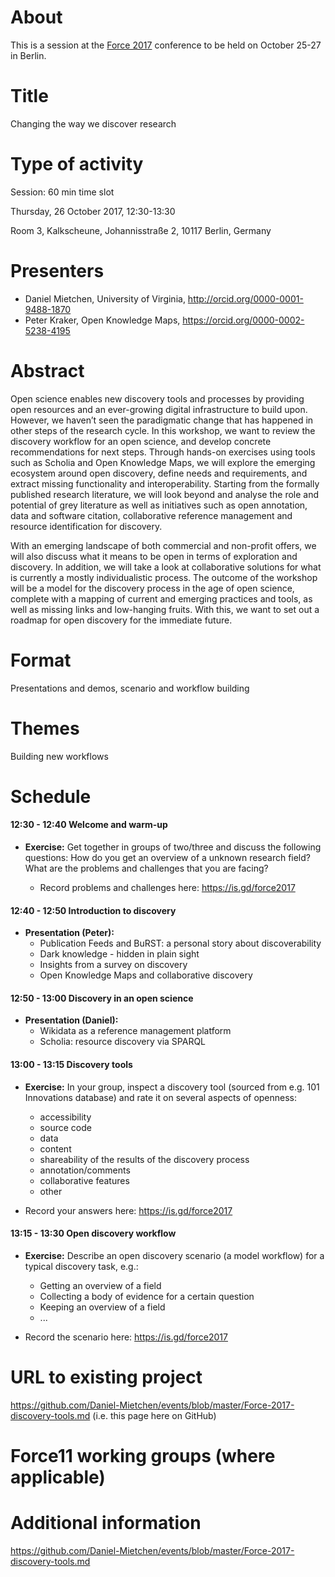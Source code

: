 # About

This is a session at the [Force 2017](https://www.force2017.org/) conference to be held on October 25-27 in Berlin.

# Title

Changing the way we discover research

# Type of activity

Session: 60 min time slot

Thursday, 26 October 2017, 12:30-13:30

Room 3, Kalkscheune, Johannisstraße 2, 10117 Berlin, Germany

# Presenters

* Daniel Mietchen, University of Virginia, http://orcid.org/0000-0001-9488-1870
* Peter Kraker, Open Knowledge Maps, https://orcid.org/0000-0002-5238-4195

# Abstract

Open science enables new discovery tools and processes by providing open resources and an ever-growing digital infrastructure to build upon. However, we haven’t seen the paradigmatic change that has happened in other steps of the research cycle. In this workshop, we want to review the discovery workflow for an open science, and develop concrete recommendations for next steps. Through hands-on exercises using tools such as Scholia and Open Knowledge Maps, we will explore the emerging ecosystem around open discovery, define needs and requirements, and extract missing functionality and interoperability. Starting from the formally published research literature, we will look beyond and analyse the role and potential of grey literature as well as initiatives such as open annotation, data and software citation, collaborative reference management and resource identification for discovery.

With an emerging landscape of both commercial and non-profit offers, we will also discuss what it means to be open in terms of exploration and discovery. In addition, we will take a look at collaborative solutions for what is currently a mostly individualistic process. The outcome of the workshop will be a model for the discovery process in the age of open science, complete with a mapping of current and emerging practices and tools, as well as missing links and low-hanging fruits. With this, we want to set out a roadmap for open discovery for the immediate future.

# Format

Presentations and demos, scenario and workflow building

# Themes

Building new workflows

# Schedule

#### 12:30 - 12:40 Welcome and warm-up

* **Exercise:** Get together in groups of two/three and discuss the following questions: How do you get an overview of a unknown research field? What are the problems and challenges that you are facing?

  * Record problems and challenges here: https://is.gd/force2017

#### 12:40 - 12:50 Introduction to discovery 

* **Presentation (Peter):**
  * Publication Feeds and BuRST: a personal story about discoverability
  * Dark knowledge - hidden in plain sight
  * Insights from a survey on discovery
  * Open Knowledge Maps and collaborative discovery

#### 12:50 - 13:00 Discovery in an open science

* **Presentation (Daniel):**
  * Wikidata as a reference management platform
  * Scholia: resource discovery via SPARQL

#### 13:00 - 13:15 Discovery tools

* **Exercise:** In your group, inspect a discovery tool (sourced from e.g. 101 Innovations database) and rate it on several aspects of openness:
  * accessibility
  * source code
  * data
  * content
  * shareability of the results of the discovery process
  * annotation/comments
  * collaborative features
  * other

* Record your answers here: https://is.gd/force2017

#### 13:15 - 13:30 Open discovery workflow

* **Exercise:** Describe an open discovery scenario (a model workflow) for a typical discovery task, e.g.:
  * Getting an overview of a field
  * Collecting a body of evidence for a certain question
  * Keeping an overview of a field
  * ...

* Record the scenario here: https://is.gd/force2017


# URL to existing project 

https://github.com/Daniel-Mietchen/events/blob/master/Force-2017-discovery-tools.md (i.e. this page here on GitHub)

# Force11 working groups (where applicable)

# Additional information

https://github.com/Daniel-Mietchen/events/blob/master/Force-2017-discovery-tools.md

